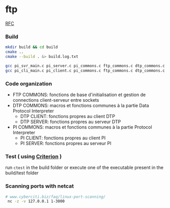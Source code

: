 # ftp
[RFC](https://www.ietf.org/rfc/rfc959.txt)

### Build
```sh
mkdir build && cd build
cmake ..
cmake --build . &> build.log.txt

gcc pi_svr_main.c pi_server.c pi_commons.c ftp_commons.c dtp_commons.c -o ftp_svr -lpthread
gcc pi_cli_main.c pi_client.c pi_commons.c ftp_commons.c dtp_commons.c -o ftp_cli -lpthread

```

### Code organization
* FTP COMMONS: fonctions de base d'initialisation et gestion de connections client-serveur entre sockets
* DTP COMMONS: macros et fonctions communes à la partie Data Protocol Interpreter
	* DTP CLIENT: fonctions propres au client DTP
	* DTP SERVER: fonctions propres au serveur DTP
* PI COMMONS: macros et fonctions communes à la partie Protocol Interpreter
	* PI CLIENT: fonctions propres au client PI
	* PI SERVER: fonctions propres au serveur PI

### Test ( using [Criterion](https://github.com/Snaipe/Criterion) )
run ```ctest``` in the build folder or execute one of the executable present in the build/test folder

### Scanning ports with netcat
```sh
# www.cyberciti.biz/faq/linux-port-scanning/
 nc -z -v 127.0.0.1 1-3000
```
